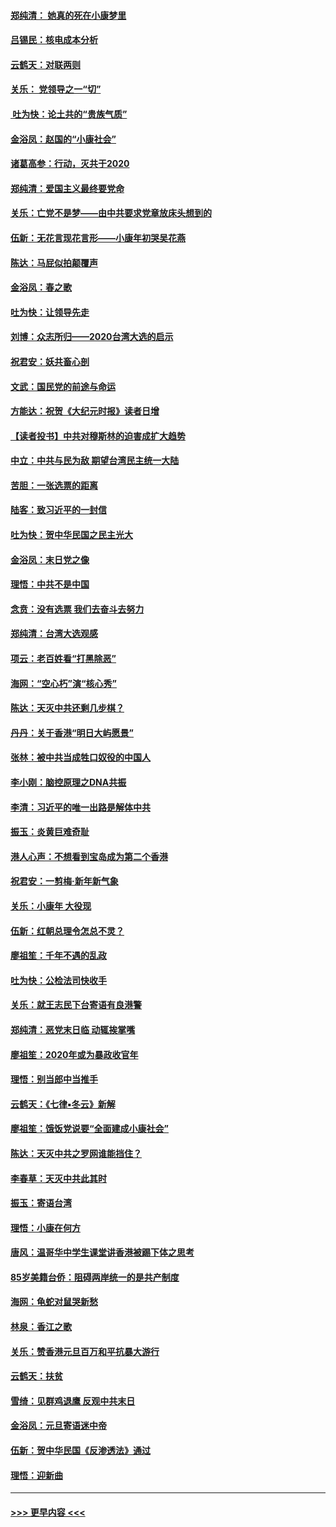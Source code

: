 #### [郑纯清： 她真的死在小康梦里](../pages/nsc993/n11806623.md?t=01210201) 
#### [吕锡民：核电成本分析](../pages/nsc993/n11806284.md?t=01210201) 
#### [云鹤天：对联两则](../pages/nsc993/n11805957.md?t=01210201) 
#### [关乐： 党领导之一“切”](../pages/nsc993/n11804505.md?t=01210201) 
#### [ 吐为快：论土共的“贵族气质”](../pages/nsc993/n11804490.md?t=01210201) 
#### [金浴凤：赵国的“小康社会”](../pages/nsc993/n11804452.md?t=01210201) 
#### [诸葛高参：行动，灭共于2020](../pages/nsc993/n11804120.md?t=01210201) 
#### [郑纯清：爱国主义最终要党命](../pages/nsc993/n11802197.md?t=01210201) 
#### [关乐：亡党不是梦——由中共要求党章放床头想到的](../pages/nsc993/n11802156.md?t=01210201) 
#### [伍新：无花言现花言形——小康年初哭吴花燕](../pages/nsc993/n11800044.md?t=01210201) 
#### [陈达：马屁似拍颠覆声](../pages/nsc993/n11800010.md?t=01210201) 
#### [金浴凤：春之歌](../pages/nsc993/n11797687.md?t=01210201) 
#### [吐为快：让领导先走](../pages/nsc993/n11797512.md?t=01210201) 
#### [刘博：众志所归——2020台湾大选的启示](../pages/nsc993/n11796878.md?t=01210201) 
#### [祝君安：妖共畜心剖](../pages/nsc993/n11794273.md?t=01210201) 
#### [文武：国民党的前途与命运](../pages/nsc993/n11794198.md?t=01210201) 
#### [方能达：祝贺《大纪元时报》读者日增](../pages/nsc993/n11793807.md?t=01210201) 
#### [【读者投书】中共对穆斯林的迫害成扩大趋势](../pages/nsc993/n11791371.md?t=01210201) 
#### [中立：中共与民为敌 期望台湾民主统一大陆](../pages/nsc993/n11790392.md?t=01210201) 
#### [苦胆：一张选票的距离](../pages/nsc993/n11788914.md?t=01210201) 
#### [陆客：致习近平的一封信](../pages/nsc993/n11788867.md?t=01210201) 
#### [吐为快：贺中华民国之民主光大](../pages/nsc993/n11788618.md?t=01210201) 
#### [金浴凤：末日党之像](../pages/nsc993/n11787475.md?t=01210201) 
#### [理悟：中共不是中国](../pages/nsc993/n11787463.md?t=01210201) 
#### [念贲：没有选票  我们去奋斗去努力](../pages/nsc993/n11787398.md?t=01210201) 
#### [郑纯清：台湾大选观感](../pages/nsc993/n11786210.md?t=01210201) 
#### [项云：老百姓看“打黑除恶”](../pages/nsc993/n11785398.md?t=01210201) 
#### [海网：“空心朽”演“核心秀”](../pages/nsc993/n11783874.md?t=01210201) 
#### [陈达：天灭中共还剩几步棋？](../pages/nsc993/n11783719.md?t=01210201) 
#### [丹丹：关于香港“明日大屿愿景”](../pages/nsc993/n11783273.md?t=01210201) 
#### [张林：被中共当成牲口奴役的中国人](../pages/nsc993/n11782397.md?t=01210201) 
#### [李小刚：脑控原理之DNA共振](../pages/nsc993/n11780962.md?t=01210201) 
#### [李清：习近平的唯一出路是解体中共](../pages/nsc993/n11780866.md?t=01210201) 
#### [振玉：炎黄巨难奇耻](../pages/nsc993/n11779632.md?t=01210201) 
#### [港人心声：不想看到宝岛成为第二个香港](../pages/nsc993/n11778817.md?t=01210201) 
#### [祝君安：一剪梅‧新年新气象](../pages/nsc993/n11776340.md?t=01210201) 
#### [关乐：小康年 大役现](../pages/nsc993/n11774213.md?t=01210201) 
#### [伍新：红朝总理令怎总不灵？](../pages/nsc993/n11770813.md?t=01210201) 
#### [廖祖笙：千年不遇的乱政](../pages/nsc993/n11770373.md?t=01210201) 
#### [吐为快：公检法司快收手](../pages/nsc993/n11770359.md?t=01210201) 
#### [关乐：就王志民下台寄语有良港警](../pages/nsc993/n11769903.md?t=01210201) 
#### [郑纯清：恶党末日临 动辄挨掌嘴](../pages/nsc993/n11769356.md?t=01210201) 
#### [廖祖笙：2020年或为暴政收官年](../pages/nsc993/n11768216.md?t=01210201) 
#### [理悟：别当郎中当推手](../pages/nsc993/n11768243.md?t=01210201) 
#### [云鹤天：《七律▪冬云》新解](../pages/nsc993/n11768204.md?t=01210201) 
#### [廖祖笙：饿饭党说要“全面建成小康社会”](../pages/nsc993/n11767482.md?t=01210201) 
#### [陈达：天灭中共之罗网谁能挡住？](../pages/nsc993/n11767465.md?t=01210201) 
#### [李春草：天灭中共此其时](../pages/nsc993/n11767452.md?t=01210201) 
#### [振玉：寄语台湾](../pages/nsc993/n11767432.md?t=01210201) 
#### [理悟：小康在何方](../pages/nsc993/n11767394.md?t=01210201) 
#### [唐风：温哥华中学生课堂讲香港被踢下体之思考](../pages/nsc993/n11766848.md?t=01210201) 
#### [85岁美籍台侨：阻碍两岸统一的是共产制度](../pages/nsc993/n11765043.md?t=01210201) 
#### [海网：龟蛇对鼠哭新愁](../pages/nsc993/n11764895.md?t=01210201) 
#### [林泉：香江之歌](../pages/nsc993/n11764415.md?t=01210201) 
#### [关乐：赞香港元旦百万和平抗暴大游行](../pages/nsc993/n11764382.md?t=01210201) 
#### [云鹤天：扶贫](../pages/nsc993/n11764245.md?t=01210201) 
#### [雪绮：见群鸡退鹰  反观中共末日](../pages/nsc993/n11762112.md?t=01210201) 
#### [金浴凤：元旦寄语迷中帝](../pages/nsc993/n11761788.md?t=01210201) 
#### [伍新：贺中华民国《反渗透法》通过](../pages/nsc993/n11761994.md?t=01210201) 
#### [理悟：迎新曲](../pages/nsc993/n11761152.md?t=01210201) 

----
#### [ >>> 更早内容 <<< ](../indexes/nsc993-earlier.md)

